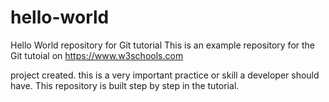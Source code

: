 # hello-world
Hello World repository for Git tutorial
This is an example repository for the Git tutoial on https://www.w3schools.com

project created.
this is a very important practice or skill a developer should have.
This repository is built step by step in the tutorial.
